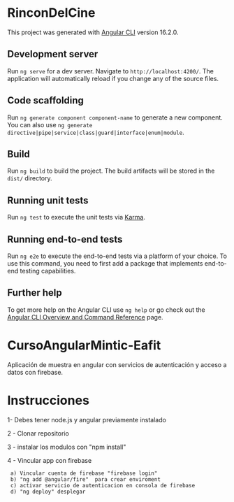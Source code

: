 # RinconDelCine

This project was generated with [Angular CLI](https://github.com/angular/angular-cli) version 16.2.0.

## Development server

Run `ng serve` for a dev server. Navigate to `http://localhost:4200/`. The application will automatically reload if you change any of the source files.

## Code scaffolding

Run `ng generate component component-name` to generate a new component. You can also use `ng generate directive|pipe|service|class|guard|interface|enum|module`.

## Build

Run `ng build` to build the project. The build artifacts will be stored in the `dist/` directory.

## Running unit tests

Run `ng test` to execute the unit tests via [Karma](https://karma-runner.github.io).

## Running end-to-end tests

Run `ng e2e` to execute the end-to-end tests via a platform of your choice. To use this command, you need to first add a package that implements end-to-end testing capabilities.

## Further help

To get more help on the Angular CLI use `ng help` or go check out the [Angular CLI Overview and Command Reference](https://angular.io/cli) page.

# CursoAngularMintic-Eafit
Aplicación de muestra en angular con servicios de autenticación y acceso a datos con firebase.

# Instrucciones
1- Debes tener node.js y angular previamente instalado

2 - Clonar repositorio

3 - instalar los modulos con "npm install"

4 - Vincular app con firebase

     a) Vincular cuenta de firebase "firebase login"
     b) "ng add @angular/fire"  para crear enviroment
     c) activar servicio de autenticacion en consola de firebase
     d) "ng deploy" desplegar
